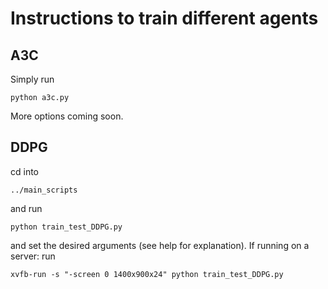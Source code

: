 # Instructions to train different agents
## A3C
Simply run
```
python a3c.py
```
More options coming soon.

## DDPG
cd into
``` 
../main_scripts 
```
and run 
``` 
python train_test_DDPG.py
``` 
and set the desired arguments (see help for explanation). If running on a server: run 
```
xvfb-run -s "-screen 0 1400x900x24" python train_test_DDPG.py
```

